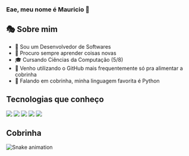 ### Eae, meu nome é Mauricio 👋

<h2>🎭 Sobre mim</h2>
<ul>
  <li>🚀 Sou um Desenvolvedor de Softwares</li>
  <li>🧠 Procuro sempre aprender coisas novas</li>
  <li>🎓 Cursando Ciências da Computação (5/8)</li>
  <li>🐍 Venho utilizando o GitHub mais frequentemente só pra alimentar a cobrinha</li>
  <li>🤠 Falando em cobrinha, minha linguagem favorita é Python</li>
</ul>

<h2>Tecnologias que conheço</h2>
<div>
  <img src="https://img.shields.io/badge/Python-3776AB?style=for-the-badge&logo=python&logoColor=white">
  <img src="https://img.shields.io/badge/C-00599C?style=for-the-badge&logo=c&logoColor=white">
  <img src="https://img.shields.io/badge/C%2B%2B-00599C?style=for-the-badge&logo=c%2B%2B&logoColor=white">
  <img src="https://img.shields.io/badge/Java-ED8B00?style=for-the-badge&logo=java&logoColor=white">
  <img src="https://img.shields.io/badge/PostgreSQL-316192?style=for-the-badge&logo=postgresql&logoColor=white">
</div>

<h2>Cobrinha</h2>
  
  ![Snake animation](https://github.com/MauricioDolacio/MauricioDolacio/blob/output/github-contribution-grid-snake.svg)
  
